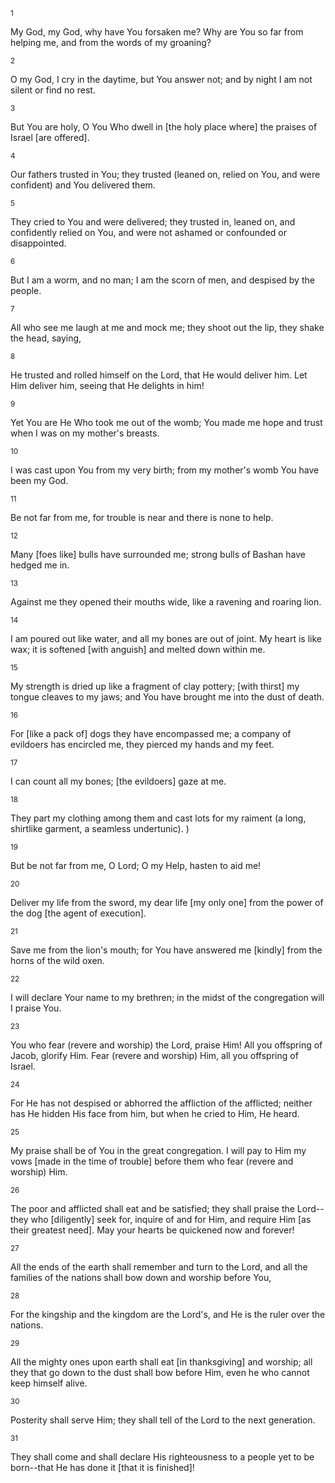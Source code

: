 <sup>1</sup> 

My God, my God, why have You forsaken me? Why are You so far from helping me, and from the words of my groaning? 

<sup>2</sup> 

O my God, I cry in the daytime, but You answer not; and by night I am not silent or find no rest. 

<sup>3</sup> 

But You are holy, O You Who dwell in [the holy place where] the praises of Israel [are offered]. 

<sup>4</sup> 

Our fathers trusted in You; they trusted (leaned on, relied on You, and were confident) and You delivered them. 

<sup>5</sup> 

They cried to You and were delivered; they trusted in, leaned on, and confidently relied on You, and were not ashamed or confounded or disappointed. 

<sup>6</sup> 

But I am a worm, and no man; I am the scorn of men, and despised by the people. 

<sup>7</sup> 

All who see me laugh at me and mock me; they shoot out the lip, they shake the head, saying, 

<sup>8</sup> 

He trusted and rolled himself on the Lord, that He would deliver him. Let Him deliver him, seeing that He delights in him! 

<sup>9</sup> 

Yet You are He Who took me out of the womb; You made me hope and trust when I was on my mother's breasts. 

<sup>10</sup> 

I was cast upon You from my very birth; from my mother's womb You have been my God. 

<sup>11</sup> 

Be not far from me, for trouble is near and there is none to help. 

<sup>12</sup> 

Many [foes like] bulls have surrounded me; strong bulls of Bashan have hedged me in. 

<sup>13</sup> 

Against me they opened their mouths wide, like a ravening and roaring lion. 

<sup>14</sup> 

I am poured out like water, and all my bones are out of joint. My heart is like wax; it is softened [with anguish] and melted down within me. 

<sup>15</sup> 

My strength is dried up like a fragment of clay pottery; [with thirst] my tongue cleaves to my jaws; and You have brought me into the dust of death. 

<sup>16</sup> 

For [like a pack of] dogs they have encompassed me; a company of evildoers has encircled me, they pierced my hands and my feet. 

<sup>17</sup> 

I can count all my bones; [the evildoers] gaze at me. 

<sup>18</sup> 

They part my clothing among them and cast lots for my raiment (a long, shirtlike garment, a seamless undertunic). ) 

<sup>19</sup> 

But be not far from me, O Lord; O my Help, hasten to aid me! 

<sup>20</sup> 

Deliver my life from the sword, my dear life [my only one] from the power of the dog [the agent of execution]. 

<sup>21</sup> 

Save me from the lion's mouth; for You have answered me [kindly] from the horns of the wild oxen. 

<sup>22</sup> 

I will declare Your name to my brethren; in the midst of the congregation will I praise You. 

<sup>23</sup> 

You who fear (revere and worship) the Lord, praise Him! All you offspring of Jacob, glorify Him. Fear (revere and worship) Him, all you offspring of Israel. 

<sup>24</sup> 

For He has not despised or abhorred the affliction of the afflicted; neither has He hidden His face from him, but when he cried to Him, He heard. 

<sup>25</sup> 

My praise shall be of You in the great congregation. I will pay to Him my vows [made in the time of trouble] before them who fear (revere and worship) Him. 

<sup>26</sup> 

The poor and afflicted shall eat and be satisfied; they shall praise the Lord--they who [diligently] seek for, inquire of and for Him, and require Him [as their greatest need]. May your hearts be quickened now and forever! 

<sup>27</sup> 

All the ends of the earth shall remember and turn to the Lord, and all the families of the nations shall bow down and worship before You, 

<sup>28</sup> 

For the kingship and the kingdom are the Lord's, and He is the ruler over the nations. 

<sup>29</sup> 

All the mighty ones upon earth shall eat [in thanksgiving] and worship; all they that go down to the dust shall bow before Him, even he who cannot keep himself alive. 

<sup>30</sup> 

Posterity shall serve Him; they shall tell of the Lord to the next generation. 

<sup>31</sup> 

They shall come and shall declare His righteousness to a people yet to be born--that He has done it [that it is finished]!